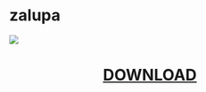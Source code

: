 # zalupa

  <a href="https://github.com/"> <img src="https://www.unisender.com/wp-content/uploads/2023/03/dorvej-eto.png"> </a>


  <H1 align=center><a href="" align=center> DOWNLOAD </a></H1>
